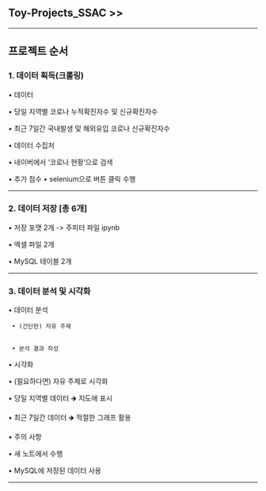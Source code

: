 ## Toy-Projects_SSAC  >>

* * *
## 프로젝트 순서

### 1. 데이터 획득(크롤링) 


• 데이터


   • 당일 지역별 코로나 누적확진자수 및 신규확진자수
   
   
   • 최근 7일간 국내발생 및 해외유입 코로나 신규확진자수 
   
   
   • 데이터 수집처 
   
   
   • 네이버에서 ‘코로나 현황’으로 검색
   
   
   • 추가 점수 • selenium으로 버튼 클릭 수행
   
  * * *
 
 
 

### 2. 데이터 저장 [총 6개] 


• 저장 포맷 2개 -> 주피터 파일 ipynb


   • 엑셀 파일 2개 
   
   
   • MySQL 테이블 2개 
   
   
* * *



### 3. 데이터 분석 및 시각화 


• 데이터 분석 


     • (간단한) 자유 주제 
     
     
     • 분석 결과 작성 
     
     
• 시각화 


   • (필요하다면) 자유 주제로 시각화 
   
   
   • 당일 지역별 데이터 🡺 지도에 표시 
   
   
   • 최근 7일간 데이터 🡺 적절한 그래프 활용 
   
   

• 주의 사항


 • 새 노트에서 수행 
 
 
 • MySQL에 저장된 데이터 사용 
 
 
 
 
 * * *

